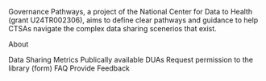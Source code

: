 Governance Pathways, a project of the National Center for Data to Health (grant U24TR002306), aims to define clear pathways and guidance to help CTSAs navigate the complex data sharing scenerios that exist. 

About

Data Sharing Metrics
Publically available DUAs
Request permission to the library (form)
FAQ
Provide Feedback
